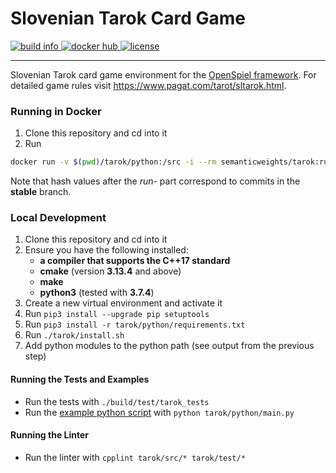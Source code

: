 # Slovenian Tarok Card Game
<a href="https://circleci.com/gh/semanticweights/tarok">
  <img src="https://img.shields.io/circleci/build/github/semanticweights/tarok?style=flat-square" alt="build info"/>
</a>
<a href="https://hub.docker.com/repository/docker/semanticweights/tarok/tags">
  <img src="https://img.shields.io/docker/pulls/semanticweights/tarok?color=ff69b4&style=flat-square" alt="docker hub"/>
</a>
<a href="https://github.com/semanticweights/tarok/blob/master/LICENSE">
  <img src="https://img.shields.io/github/license/semanticweights/tarok?color=blue&style=flat-square" alt="license"/>
</a>

---

Slovenian Tarok card game environment for the [OpenSpiel framework](https://github.com/deepmind/open_spiel). For detailed game rules visit https://www.pagat.com/tarot/sltarok.html.

### Running in Docker
1. Clone this repository and cd into it
2. Run
```bash
docker run -v $(pwd)/tarok/python:/src -i --rm semanticweights/tarok:run-629bad5 /src/main.py
```
Note that hash values after the *run-* part correspond to commits in the **stable** branch.

### Local Development
1. Clone this repository and cd into it
2. Ensure you have the following installed:
    - **a compiler that supports the C++17 standard**
    - **cmake** (version **3.13.4** and above)
    - **make**
    - **python3** (tested with **3.7.4**)
3. Create a new virtual environment and activate it
4. Run `pip3 install --upgrade pip setuptools`
5. Run `pip3 install -r tarok/python/requirements.txt`
6. Run `./tarok/install.sh`
7. Add python modules to the python path (see output from the previous step)

#### Running the Tests and Examples
- Run the tests with `./build/test/tarok_tests`
- Run the [example python script](tarok/python/main.py) with `python tarok/python/main.py`

#### Running the Linter
- Run the linter with `cpplint tarok/src/* tarok/test/*`
